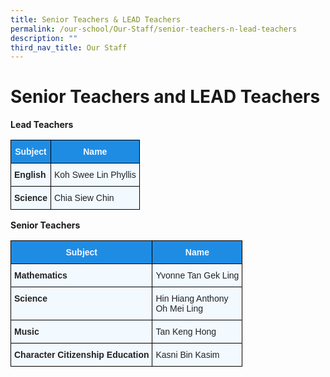 ```yaml
---
title: Senior Teachers & LEAD Teachers
permalink: /our-school/Our-Staff/senior-teachers-n-lead-teachers
description: ""
third_nav_title: Our Staff
---
```

# Senior Teachers and LEAD Teachers

**Lead Teachers**
<style type="text/css">
.tg  {border-collapse:collapse;border-spacing:0;}
.tg td{border-color:black;border-style:solid;border-width:1px;font-family:Arial, sans-serif;font-size:14px;
  overflow:hidden;padding:10px 5px;word-break:normal;}
.tg th{border-color:black;border-style:solid;border-width:1px;font-family:Arial, sans-serif;font-size:14px;
  font-weight:normal;overflow:hidden;padding:10px 5px;word-break:normal;}
.tg .tg-2w19{background-color:#F2F9FF;color:#222;text-align:left;vertical-align:top}
.tg .tg-a5i5{background-color:#1F8CE4;color:#F2F9FF;font-weight:bold;text-align:center;vertical-align:top}
.tg .tg-muqq{background-color:#F2F9FF;color:#222;font-weight:bold;text-align:left;vertical-align:top}
</style>
<table class="tg">
<thead>
  <tr>
    <th class="tg-a5i5"><span style="color:#F2F9FF">Subject</span></th>
    <th class="tg-a5i5"><span style="color:#F2F9FF">Name</span></th>
  </tr>
</thead>
<tbody>
  <tr>
    <td class="tg-muqq"><span style="color:#222">English</span></td>
    <td class="tg-2w19"><span style="color:#222"> Koh Swee Lin Phyllis </span></td>
  </tr>
  <tr>
    <td class="tg-muqq"><span style="color:#222">Science </span></td>
    <td class="tg-2w19"><span style="color:#222"> Chia Siew Chin</span></td>
  </tr>
</tbody>
</table>

**Senior Teachers**
<style type="text/css">
.tg  {border-collapse:collapse;border-spacing:0;}
.tg td{border-color:black;border-style:solid;border-width:1px;font-family:Arial, sans-serif;font-size:14px;
  overflow:hidden;padding:10px 5px;word-break:normal;}
.tg th{border-color:black;border-style:solid;border-width:1px;font-family:Arial, sans-serif;font-size:14px;
  font-weight:normal;overflow:hidden;padding:10px 5px;word-break:normal;}
.tg .tg-2w19{background-color:#F2F9FF;color:#222;text-align:left;vertical-align:top}
.tg .tg-a5i5{background-color:#1F8CE4;color:#F2F9FF;font-weight:bold;text-align:center;vertical-align:top}
.tg .tg-muqq{background-color:#F2F9FF;color:#222;font-weight:bold;text-align:left;vertical-align:top}
</style>
<table class="tg">
<thead>
  <tr>
    <th class="tg-a5i5"><span style="color:#F2F9FF">Subject</span></th>
    <th class="tg-a5i5"><span style="color:#F2F9FF">Name</span><br></th>
  </tr>
</thead>
<tbody>
  <tr>
    <td class="tg-muqq"><span style="color:#222">Mathematics</span></td>
    <td class="tg-2w19"><span style="color:#222">Yvonne Tan Gek Ling</span></td>
  </tr>
  <tr>
    <td class="tg-muqq"><span style="color:#222">Science</span></td>
    <td class="tg-2w19"><span style="color:#222">Hin Hiang Anthony </span><br><span style="color:#222">Oh Mei Ling </span></td>
  </tr>
  <tr>
    <td class="tg-muqq"><span style="color:#222">Music</span></td>
    <td class="tg-2w19"><span style="color:#222">Tan Keng Hong</span></td>
  </tr>
  <tr>
    <td class="tg-muqq"><span style="color:#222">Character Citizenship Education</span></td>
    <td class="tg-2w19"><span style="color:#222">Kasni Bin Kasim </span></td>
  </tr>
</tbody>
</table>